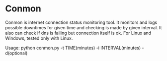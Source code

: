 # Conmon

Conmon is internet connection status monitoring tool. It monitors and logs possible downtimes for given time and checking is made by given interval. It also can check if dns is failing but connection itself is ok. For Linux and Windows, tested only with Linux.

Usage: python conmon.py -t TIME(minutes) -i INTERVAL(minutes) -d(optional)
